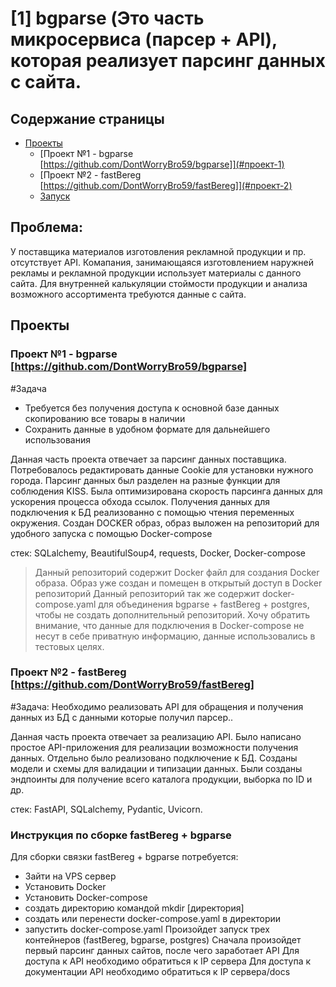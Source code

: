 # [1] bgparse (Это часть микросервиса (парсер + API), которая реализует парсинг данных с сайта.

## Содержание страницы


  - [Проекты](#проекты)
    - [Проект №1 - bgparse [https://github.com/DontWorryBro59/bgparse]](#проект-1)
    - [Проект №2 - fastBereg [https://github.com/DontWorryBro59/fastBereg]](#проект-2)
    - [Запуск](#запуск)

## Проблема: 
У поставщика материалов изготовления рекламной продукции и пр. отсутствует API.
Комапания, занимающаяся изготовлением наружней рекламы и рекламной продукции использует материалы с данного сайта.
Для внутренней калькуляции стоймости продукции и анализа возможного ассортимента требуются данные с сайта.

## Проекты

### Проект №1 - bgparse [https://github.com/DontWorryBro59/bgparse] <a name="проект-1"></a>

#Задача
- Требуется без получения доступа к основной базе данных скопированию все товары в наличии
- Сохранить данные в удобном формате для дальнейшего использования

Данная часть проекта отвечает за парсинг данных поставщика.
Потребовалось редактировать данные Cookie для установки нужного города.
Парсинг данных был разделен на разные функции для соблюдения KISS.
Была оптимизирована скорость парсинга данных для ускорения процесса обхода ссылок.
Получения данных для подключения к БД реализованно с помощью чтения переменных окружения.
Создан DOCKER образ, образ выложен на репозиторий для удобного запуска с помощью Docker-compose

стек: SQLalchemy, BeautifulSoup4, requests, Docker, Docker-compose

>Данный репозиторий содержит Docker файл для создания Docker образа. Образ уже создан и помещен в открытый доступ в Docker репозиторий
>Данный репозиторий так же содержит docker-compose.yaml для объединения bgparse + fastBereg + postgres, чтобы не создать дополнительный репозиторий. 
>Хочу обратить внимание, что данные для подключения в Docker-compose не несут в себе приватную информацию, данные использовались в тестовых целях.


### Проект №2 - fastBereg [https://github.com/DontWorryBro59/fastBereg] <a name="проект-2"></a>

#Задача:
Необходимо реализовать API для обращения и получения данных из БД с данными которые получил парсер..

Данная часть проекта отвечает за реализацию API.
Было написано простое API-приложения для реализации возможности получения данных.
Отдельно было реализовано подключение к БД. Созданы модели и схемы для валидации и типизации данных.
Были созданы эндпоинты для получение всего каталога продукции, выборка по ID и др.

стек: FastAPI, SQLalchemy, Pydantic, Uvicorn.


### Инструкция по сборке fastBereg + bgparse <a name="запуск"></a>
Для сборки связки fastBereg + bgparse потребуется:
- Зайти на VPS сервер
- Установить Docker
- Установить Docker-compose
- создать директорию командой mkdir [директория]
- создать или перенести docker-compose.yaml в директории
- запустить docker-compose.yaml
Произойдет запуск трех контейнеров (fastBereg, bgparse, postgres)
Сначала произойдет первый парсинг данных сайтов, после чего заработает API
Для доступа к API необходимо обратиться к IP сервера
Для доступа к документации API необходимо обратиться к IP сервера/docs
